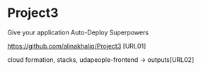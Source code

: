 # Project3
Give your application Auto-Deploy Superpowers

https://github.com/alinakhaliq/Project3 [URL01]

cloud formation, stacks, udapeople-frontend -> outputs[URL02]